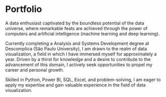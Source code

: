 # Portfolio




A data enthusiast captivated by the boundless potential of the data universe, where remarkable feats are achieved through the power of computers and artificial intelligence (machine learning and deep learning).

Currently completing a Analysis and Systems Development degree at Descomplica (São Paulo University), I am drawn to the realm of data visualization, a field in which I have immersed myself for approximately a year. Driven by a thirst for knowledge and a desire to contribute to the advancement of this domain, I actively seek opportunities to propel my career and personal growth.

Skilled in Python, Power BI, SQL, Excel, and problem-solving, I am eager to apply my expertise and gain valuable experience in the field of data visualization.
